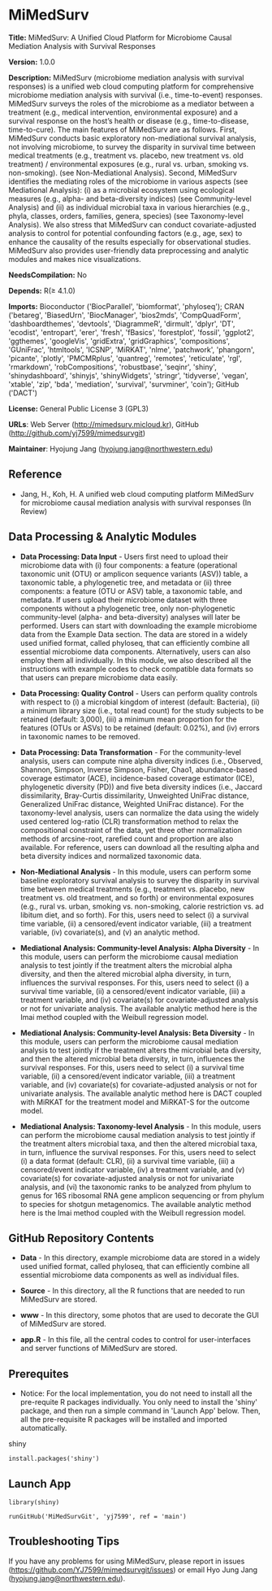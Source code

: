 # MiMedSurv

**Title:** MiMedSurv: A Unified Cloud Platform for Microbiome Causal Mediation Analysis with Survival Responses

**Version:** 1.0.0

**Description:** MiMedSurv (microbiome mediation analysis with survival responses) is a unified web cloud computing platform for comprehensive microbiome mediation analysis with survival (i.e., time-to-event) responses. MiMedSurv surveys the roles of the microbiome as a mediator between a treatment (e.g., medical intervention, environmental exposure) and a survival response on the host’s health or disease (e.g., time-to-disease, time-to-cure). The main features of MiMedSurv are as follows. First, MiMedSurv conducts basic exploratory non-mediational survival analysis, not involving microbiome, to survey the disparity in survival time between medical treatments (e.g., treatment vs. placebo, new treatment vs. old treatment) / environmental exposures (e.g., rural vs. urban, smoking vs. non-smoking). (see Non-Mediational Analysis). Second, MiMedSurv identifies the mediating roles of the microbiome in various aspects (see Mediational Analysis): (i) as a microbial ecosystem using ecological measures (e.g., alpha- and beta-diversity indices) (see Community-level Analysis) and (ii) as individual microbial taxa in various hierarchies (e.g., phyla, classes, orders, families, genera, species) (see Taxonomy-level Analysis). We also stress that MiMedSurv can conduct covariate-adjusted analysis to control for potential confounding factors (e.g., age, sex) to enhance the causality of the results especially for observational studies. MiMedSurv also provides user-friendly data preprocessing and analytic modules and makes nice visualizations.

**NeedsCompilation:** No

**Depends:** R(≥ 4.1.0)

**Imports:** Bioconductor ('BiocParallel', 'biomformat', 'phyloseq'); CRAN ('betareg', 'BiasedUrn', 'BiocManager', 'bios2mds', 'CompQuadForm', 'dashboardthemes', 'devtools', 'DiagrammeR', 'dirmult', 'dplyr', 'DT', 'ecodist', 'entropart', 'erer', 'fresh', 'fBasics', 'forestplot', 'fossil', 'ggplot2', 'ggthemes', 'googleVis', 'gridExtra', 'gridGraphics', 'compositions', 'GUniFrac', 'htmltools', 'ICSNP', 'MiRKAT', 'nlme', 'patchwork', 'phangorn', 'picante', 'plotly', 'PMCMRplus', 'quantreg', 'remotes', 'reticulate', 'rgl', 'rmarkdown', 'robCompositions', 'robustbase', 'seqinr', 'shiny', 'shinydashboard', 'shinyjs', 'shinyWidgets', 'stringr', 'tidyverse', 'vegan', 'xtable', 'zip', 'bda', 'mediation', 'survival', 'survminer', 'coin'); GitHub ('DACT')

**License:** General Public License 3 (GPL3) 

**URLs**: Web Server (http://mimedsurv.micloud.kr), GitHub (http://github.com/yj7599/mimedsurvgit) 

**Maintainer**: Hyojung Jang (hyojung.jang@northwestern.edu)

## Reference

* Jang, H., Koh, H. A unified web cloud computing platform MiMedSurv for microbiome causal mediation analysis with survival responses (In Review)

## Data Processing & Analytic Modules

* **Data Processing: Data Input** - Users first need to upload their microbiome data with (i) four components: a feature (operational taxonomic unit (OTU) or amplicon sequence variants (ASV)) table, a taxonomic table, a phylogenetic tree, and metadata or (ii) three components: a feature (OTU or ASV) table, a taxonomic table, and metadata. If users upload their microbiome dataset with three components without a phylogenetic tree, only non-phylogenetic community-level (alpha- and beta-diversity) analyses will later be performed. Users can start with downloading the example microbiome data from the Example Data section. The data are stored in a widely used unified format, called phyloseq, that can efficiently combine all essential microbiome data components. Alternatively, users can also employ them all individually. In this module, we also described all the instructions with example codes to check compatible data formats so that users can prepare microbiome data easily. 

* **Data Processing: Quality Control** - Users can perform quality controls with respect to (i) a microbial kingdom of interest (default: Bacteria), (ii) a minimum library size (i.e., total read count) for the study subjects to be retained (default: 3,000), (iii) a minimum mean proportion for the features (OTUs or ASVs) to be retained (default: 0.02%), and (iv) errors in taxonomic names to be removed. 

* **Data Processing: Data Transformation** - For the community-level analysis, users can compute nine alpha diversity indices (i.e., Observed, Shannon, Simpson, Inverse Simpson, Fisher, Chao1, abundance-based coverage estimator (ACE), incidence-based coverage estimator (ICE), phylogenetic diversity (PD)) and five beta diversity indices (i.e., Jaccard dissimilarity, Bray-Curtis dissimilarity, Unweighted UniFrac distance, Generalized UniFrac distance, Weighted UniFrac distance). For the taxonomy-level analysis, users can normalize the data using the widely used centered log-ratio (CLR) transformation method to relax the compositional constraint of the data, yet three other normalization methods of arcsine-root, rarefied count and proportion are also available. For reference, users can download all the resulting alpha and beta diversity indices and normalized taxonomic data.

* **Non-Mediational Analysis** - In this module, users can perform some baseline exploratory survival analysis to survey the disparity in survival time between medical treatments (e.g., treatment vs. placebo, new treatment vs. old treatment, and so forth) or environmental exposures (e.g., rural vs. urban, smoking vs. non-smoking, calorie restriction vs. ad libitum diet, and so forth). For this, users need to select (i) a survival time variable, (ii) a censored/event indicator variable, (iii) a treatment variable, (iv) covariate(s), and (v) an analytic method.

* **Mediational Analysis: Community-level Analysis: Alpha Diversity** - In this module, users can perform the microbiome causal mediation analysis to test jointly if the treatment alters the microbial alpha diversity, and then the altered microbial alpha diversity, in turn, influences the survival responses. For this, users need to select (i) a survival time variable, (ii) a censored/event indicator variable, (iii) a treatment variable, and (iv) covariate(s) for covariate-adjusted analysis or not for univariate analysis. The available analytic method here is the Imai method coupled with the Weibull regression model.

* **Mediational Analysis: Community-level Analysis: Beta Diversity** - In this module, users can perform the microbiome causal mediation analysis to test jointly if the treatment alters the microbial beta diversity, and then the altered microbial beta diversity, in turn, influences the survival responses. For this, users need to select (i) a survival time variable, (ii) a censored/event indicator variable, (iii) a treatment variable, and (iv) covariate(s) for covariate-adjusted analysis or not for univariate analysis. The available analytic method here is DACT coupled with MiRKAT for the treatment model and MiRKAT-S for the outcome model.

* **Mediational Analysis: Taxonomy-level Analysis** - In this module, users can perform the microbiome causal mediation analysis to test jointly if the treatment alters microbial taxa, and then the altered microbial taxa, in turn, influence the survival responses. For this, users need to select (i) a data format (default: CLR), (ii) a survival time variable, (iii) a censored/event indicator variable, (iv) a treatment variable, and (v) covariate(s) for covariate-adjusted analysis or not for univariate analysis, and (vi) the taxonomic ranks to be analyzed from phylum to genus for 16S ribosomal RNA gene amplicon sequencing or from phylum to species for shotgun metagenomics. The available analytic method here is the Imai method coupled with the Weibull regression model.

## GitHub Repository Contents

* **Data** - In this directory, example microbiome data are stored in a widely used unified format, called phyloseq, that can efficiently combine all essential microbiome data components as well as individual files.

* **Source** - In this directory, all the R functions that are needed to run MiMedSurv are stored.

* **www** - In this directory, some photos that are used to decorate the GUI of MiMedSurv are stored.

* **app.R** - In this file, all the central codes to control for user-interfaces and server functions of MiMedSurv are stored.

## Prerequites

* Notice: For the local implementation, you do not need to install all the pre-requite R packages individually. You only need to install the 'shiny' package, and then run a simple command in 'Launch App' below. Then, all the pre-requisite R packages will be installed and imported automatically. 

shiny
```
install.packages('shiny')
```

## Launch App

```
library(shiny)

runGitHub('MiMedSurvGit', 'yj7599', ref = 'main')
```

## Troubleshooting Tips

If you have any problems for using MiMedSurv, please report in issues (https://github.com/YJ7599/mimedsurvgit/issues) or email Hyo Jung Jang (hyojung.jang@northwestern.edu).




